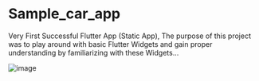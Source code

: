 # Sample_car_app
Very First Successful Flutter App (Static App), 
The purpose of this project was to play around with basic Flutter Widgets and gain proper understanding 
by familiarizing with these Widgets...

![image](https://github.com/Domemaestro/Sample_car_app/assets/62145475/f350a4de-8764-4a90-807b-3e5cd2adb6d7)



